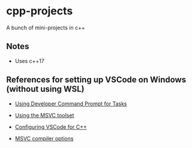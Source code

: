 # cpp-projects

A bunch of mini-projects in c++

## Notes

- Uses c++17

## References for setting up VSCode on Windows (without using WSL)

- [Using Developer Command Prompt for Tasks](https://stackoverflow.com/questions/60531123/how-to-configure-the-vs-code-shell-like-the-developer-command-prompt)

- [Using the MSVC toolset](https://docs.microsoft.com/en-us/cpp/build/building-on-the-command-line?view=msvc-160)
- [Configuring VSCode for C++](https://code.visualstudio.com/docs/cpp/config-msvc)

- [MSVC compiler options](https://docs.microsoft.com/en-us/cpp/build/reference/compiler-options?view=msvc-160)
